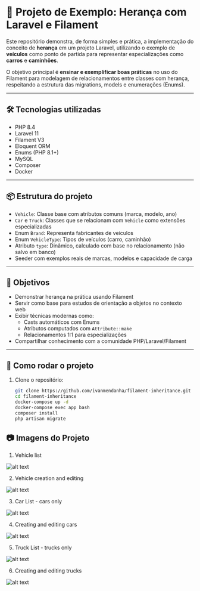 # 🚗 Projeto de Exemplo: Herança com Laravel e Filament

Este repositório demonstra, de forma simples e prática, a implementação do conceito de **herança** em um projeto Laravel, utilizando o exemplo de **veículos** como ponto de partida para representar especializações como **carros** e **caminhões**.

O objetivo principal é **ensinar e exemplificar boas práticas** no uso do Filament para modelagem de relacionamentos entre classes com herança, respeitando a estrutura das migrations, models e enumerações (Enums).

---

## 🛠️ Tecnologias utilizadas

- PHP 8.4
- Laravel 11
- Filament V3
- Eloquent ORM
- Enums (PHP 8.1+)
- MySQL
- Composer
- Docker

---

## 📦 Estrutura do projeto

- `Vehicle`: Classe base com atributos comuns (marca, modelo, ano)
- `Car` e `Truck`: Classes que se relacionam com `Vehicle` como extensões especializadas
- Enum `Brand`: Representa fabricantes de veículos
- Enum `VehicleType`: Tipos de veículos (carro, caminhão)
- Atributo `type`: Dinâmico, calculado com base no relacionamento (não salvo em banco)
- Seeder com exemplos reais de marcas, modelos e capacidade de carga

---

## 🎯 Objetivos

- Demonstrar herança na prática usando Filament
- Servir como base para estudos de orientação a objetos no contexto web
- Exibir técnicas modernas como:
  - Casts automáticos com Enums
  - Atributos computados com `Attribute::make`
  - Relacionamentos 1:1 para especializações
- Compartilhar conhecimento com a comunidade PHP/Laravel/Filament

---

## 🧪 Como rodar o projeto

1. Clone o repositório:

   ```bash
   git clone https://github.com/ivanmendanha/filament-inheritance.git
   cd filament-inheritance
   docker-compose up -d
   docker-compose exec app bash
   composer install
   php artisan migrate

## 📷 Imagens do Projeto

1. Vehicle list

![alt text](public/image.png)


2. Vehicle creation and editing

![alt text](public/image-1.png)

3. Car List - cars only

![alt text](public/image-2.png)

4. Creating and editing cars

![alt text](public/image-3.png)

5. Truck List - trucks only

![alt text](public/image-4.png)

6. Creating and editing trucks

![alt text](public/image-5.png)
